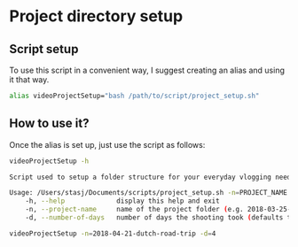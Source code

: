 # Project directory setup

## Script setup

To use this script in a convenient way, I suggest creating an alias and using it that way.

```bash
alias videoProjectSetup="bash /path/to/script/project_setup.sh"
```

## How to use it?

Once the alias is set up, just use the script as follows:

```bash
videoProjectSetup -h

Script used to setup a folder structure for your everyday vlogging needs!

Usage: /Users/stasj/Documents/scripts/project_setup.sh -n=PROJECT_NAME -d=NUMBER_OF_DAYS
	-h, --help             display this help and exit
	-n, --project-name     name of the project folder (e.g. 2018-03-25-slieve_foye)
	-d, --number-of-days   number of days the shooting took (defaults to 5)
```

```bash
videoProjectSetup -n=2018-04-21-dutch-road-trip -d=4
```
